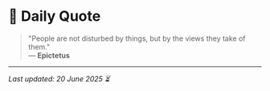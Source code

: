 # 📜 Daily Quote

> "People are not disturbed by things, but by the views they take of them."  
> — **Epictetus**

---

_Last updated: 20 June 2025 ⏳_
